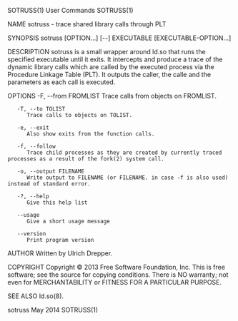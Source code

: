 SOTRUSS(1)								 User Commands								    SOTRUSS(1)

NAME
       sotruss - trace shared library calls through PLT

SYNOPSIS
       sotruss [OPTION...] [--] EXECUTABLE [EXECUTABLE-OPTION...]

DESCRIPTION
       sotruss	is  a  small  wrapper around ld.so that runs the specified executable until it exits. It intercepts and produce a trace of the dynamic library
       calls which are called by the executed process via the Procedure Linkage Table (PLT). It outputs the caller, the calle and the parameters as each  call
       is executed.

OPTIONS
       -F, --from FROMLIST
	      Trace calls from objects on FROMLIST.

       -T, --to TOLIST
	      Trace calls to objects on TOLIST.

       -e, --exit
	      Also show exits from the function calls.

       -f, --follow
	      Trace child processes as they are created by currently traced processes as a result of the fork(2) system call.

       -o, --output FILENAME
	      Write output to FILENAME (or FILENAME. in case -f is also used) instead of standard error.

       -?, --help
	      Give this help list

       --usage
	      Give a short usage message

       --version
	      Print program version

AUTHOR
       Written by Ulrich Drepper.

COPYRIGHT
       Copyright © 2013 Free Software Foundation, Inc.
       This is free software; see the source for copying conditions.  There is NO warranty; not even for MERCHANTABILITY or FITNESS FOR A PARTICULAR PURPOSE.

SEE ALSO
       ld.so(8).

sotruss									   May 2014								    SOTRUSS(1)
